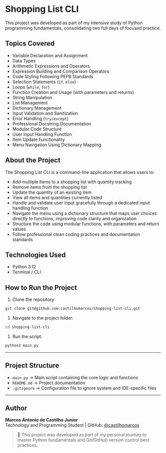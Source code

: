 # Shopping List CLI

This project was developed as part of my intensive study of Python programming fundamentals, consolidating two full days of focused practice.

## Topics Covered

- Variable Declaration and Assignment  
- Data Types  
- Arithmetic Expressions and Operators  
- Expression Building and Comparison Operators  
- Code Styling Following PEP8 Standards  
- Selection Statements (`if`, `else`)  
- Loops (`while`, `for`)  
- Function Creation and Usage (with parameters and returns)  
- String Manipulation  
- List Management  
- Dictionary Management  
- Input Validation and Sanitization  
- Error Handling (`try/except`)  
- Professional Docstring Documentation  
- Modular Code Structure  
- User Input Handling Function  
- Item Update Functionality  
- Menu Navigation Using Dictionary Mapping

## About the Project

The Shopping List CLI is a command-line application that allows users to:

- Add multiple items to a shopping list with quantity tracking
- Remove items from the shopping list
- Update the quantity of an existing item
- View all items and quantities currently listed
- Handle and validate user input gracefully through a dedicated input handling function
- Navigate the menu using a dictionary structure that maps user choices directly to functions, improving code clarity and organization
- Structure the code using modular functions, with parameters and return values
- Follow professional clean coding practices and documentation standards

## Technologies Used

- Python 3.12
- Terminal / CLI

## How to Run the Project

1. Clone the repository:

```bash
git clone git@github.com:castilhomarcos/shopping-list-cli.git
```

1. Navigate to the project folder:

```bash
cd shopping-list-cli
```

1. Run the script:

```bash
python3 main.py
```

---

## Project Structure

- `main.py` → Main script containing the core logic and functions
- `README.md` → Project documentation
- `.gitignore` → Configuration file to ignore system and IDE-specific files

---

## Author

**Marcos Antonio de Castilho Junior**  
Technology and Programming Student | GitHub: [@castilhomarcos](https://github.com/castilhomarcos)

> 🚀 This project was developed as part of my personal journey to master Python fundamentals and Git/GitHub version control best practices.
